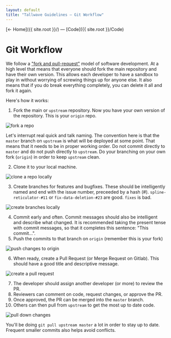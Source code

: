 ```yaml
---
layout: default
title: "Tallwave Guidelines — Git Workflow"
---
```


[&larr; Home]({{ site.root }}/) &mdash; [Code]({{ site.root }}/Code)

# Git Workflow

We follow a ["fork and pull-request"](https://guides.github.com/introduction/flow/) model of software development. At a high level that means that everyone should fork the main repository and have their own version. This allows each developer to have a sandbox to play in without worrying of screwing things up for anyone else. It also means that if you do break everything completely, you can delete it all and fork it again.

Here's how it works:

1. Fork the main or `upstream` repository. Now you have your own version of the repository. This is your `origin` repo.

<img src="{% if site.github.is_project_page %}/guidelines{% endif %}/assets/images/code/code-fork.png" alt="fork a repo" />

Let's interrupt real quick and talk naming. The convention here is that the `master` branch on `upstream` is what will be deployed at some point. That means that it needs to be in proper working order. Do not commit directly to `master` and do not push directly to `upstream`. Do your branching on your own fork (`origin`) in order to keep `upstream` clean.

<ol start="2">
<li>Clone it to your local machine.</li>
</ol>

<img src="{% if site.github.is_project_page %}/guidelines{% endif %}/assets/images/code/code-clone.png" alt="clone a repo locally" />

<ol start="3">
<li>Create branches for features and bugfixes. These should be intelligently named and end with the issue number, preceeded by a hash (#). <code class="highlighter-rouge">spline-reticulator-#11</code> or <code class="highlighter-rouge">fix-data-deletion-#23</code> are good. <code class="highlighter-rouge">fixes</code> is bad.</li>
</ol>

<img src="{% if site.github.is_project_page %}/guidelines{% endif %}/assets/images/code/code-branch.png" alt="create branches locally" />

<ol start="4">
<li>Commit early and often. Commit messages should also be intelligent and describe what changed. It is recommended taking the present tense with commit messages, so that it completes this sentence: "This commit...".</li>
<li>Push the commits to that branch on <code class="highlighter-rouge">origin</code> (remember this is your fork)</li>
</ol>

<img src="{% if site.github.is_project_page %}/guidelines{% endif %}/assets/images/code/code-push.png" alt="push changes to origin" />

<ol start="6">
<li>When ready, create a Pull Request (or Merge Request on Gitlab). This should have a good title and descriptive message.</li>
</ol>

<img src="{% if site.github.is_project_page %}/guidelines{% endif %}/assets/images/code/code-pr.png" alt="create a pull request" />

<ol start="7">
<li>The developer should assign another developer (or more) to review the PR.</li>
<li>Reviewers can comment on code, request changes, or approve the PR.</li>
<li>Once approved, the PR can be merged into the <code class="highlighter-rouge">master</code> branch.</li>
<li>Others can then pull from <code class="highlighter-rouge">upstream</code> to get the most up to date code.</li>
</ol>

<img src="{% if site.github.is_project_page %}/guidelines{% endif %}/assets/images/code/code-pull.png" alt="pull down changes" />

You'll be doing `git pull upstream master` a lot in order to stay up to date. Frequent smaller commits also helps avoid conflicts.

